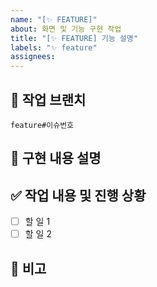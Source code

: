 ```yaml
---
name: "[✨ FEATURE]"
about: 화면 및 기능 구현 작업
title: "[✨ FEATURE] 기능 설명"
labels: "✨ feature"
assignees:
---
```


## 🌳 작업 브랜치

<!-- 이슈 생성과 함께 번호가 생성됩니다. 생성 후 수정해주세요. -->

`feature#이슈번호`

## 📝 구현 내용 설명

<!-- 구현하는 기능에 대해 간결히 설명해주세요. -->

## ✅ 작업 내용 및 진행 상황

<!-- 기능 구현을 위해 필요한 작업은 체크 박스로 관리 합니다. -->

- [ ] 할 일 1
- [ ] 할 일 2

## 💬 비고
